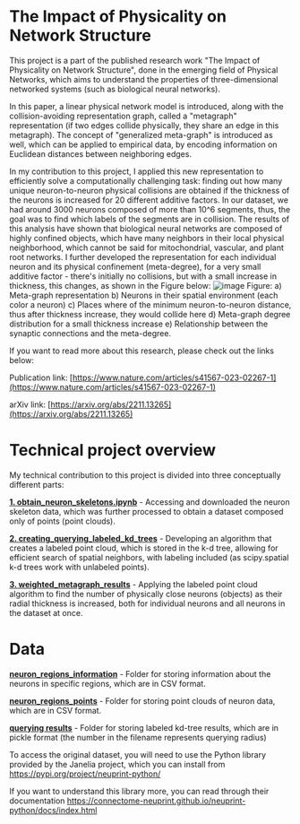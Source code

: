 # The Impact of Physicality on Network Structure
This project is a part of the published research work "The Impact of Physicality on Network Structure", done in the emerging field of Physical Networks, which aims to understand the properties of three-dimensional networked systems (such as biological neural networks).

In this paper, a linear physical network model is introduced, along with the collision-avoiding representation graph, called a "metagraph" representation (if two edges collide physically, they share an edge in this metagraph). The concept of "generalized meta-graph" is introduced as well, which can be applied to empirical data, by encoding information on Euclidean distances between neighboring edges.

In my contribution to this project, I applied this new representation to efficiently solve a computationally challenging task: finding out how many unique neuron-to-neuron physical collisions are obtained if the thickness of the neurons is increased for 20 different additive factors. In our dataset, we had around 3000 neurons composed of more than 10^6 segments, thus, the goal was to find which labels of the segments are in collision. The results of this analysis have shown that biological neural networks are composed of highly confined objects, which have many neighbors in their local physical neighborhood, which cannot be said for mitochondrial, vascular, and plant root networks.
I further developed the representation for each individual neuron and its physical confinement (meta-degree), for a very small additive factor - there's initially no collisions, but with a small increase in thickness, this changes, as shown in the Figure below:
![image](https://github.com/lukablagoje/the-impact-of-physicality-on-network-structure/assets/52599010/8b707c1b-eb95-453d-beaf-e965fe443869)
Figure: a) Meta-graph representation b) Neurons in their spatial environment (each color a neuron) c) Places where of the minimum neuron-to-neuron distance, thus after thickness increase, they would collide here d) Meta-graph degree distribution for a small thickness increase e) Relationship between the synaptic connections and the meta-degree.

If you want to read more about this research, please check out the links below:

Publication link: [https://www.nature.com/articles/s41567-023-02267-1](https://www.nature.com/articles/s41567-023-02267-1)

arXiv link: [https://arxiv.org/abs/2211.13265](https://arxiv.org/abs/2211.13265)

# Technical project overview
My technical contribution to this project is divided into three conceptually different parts:

[**1. obtain_neuron_skeletons.ipynb**](https://github.com/lukablagoje/the-impact-of-physicality-on-network-structure/blob/main/1.%20obtain_neuron_skeletons.ipynb) - Accessing and downloaded the neuron skeleton data, which was further processed to obtain a dataset composed only of points (point clouds).

[**2. creating_querying_labeled_kd_trees**](https://github.com/lukablagoje/the-impact-of-physicality-on-network-structure/blob/main/2.%20creating_querying_labeled_kd_trees.ipynb) - Developing an algorithm that creates a labeled point cloud, which is stored in the k-d tree, allowing for efficient search of spatial neighbors, with labeling included (as scipy.spatial k-d trees work with unlabeled points).

[**3. weighted_metagraph_results**](https://github.com/lukablagoje/understanding-the-impact-of-physicality-on-network-structure/blob/main/3.%20weighted_metagraph_results.ipynb) - Applying the labeled point cloud algorithm to find the number of physically close neurons (objects) as their radial thickness is increased, both for individual neurons and all neurons in the dataset at once.

# Data
[**neuron_regions_information**](https://github.com/lukablagoje/the-impact-of-physicality-on-network-structure/tree/main/neuron_regions_information) - Folder for storing information about the neurons in specific regions, which are in CSV format.

[**neuron_regions_points**](https://github.com/lukablagoje/the-impact-of-physicality-on-network-structure/tree/main/neuron_regions_points) - Folder for storing point clouds of neuron data, which are in CSV format.

[**querying results**](https://github.com/lukablagoje/the-impact-of-physicality-on-network-structure/tree/main/querying_results) - Folder for storing labeled kd-tree results, which are in pickle format (the number in the filename represents querying radius)

To access the original dataset, you will need to use the Python library provided by the Janelia project, which you can install from https://pypi.org/project/neuprint-python/

If you want to understand this library more, you can read through their documentation https://connectome-neuprint.github.io/neuprint-python/docs/index.html

